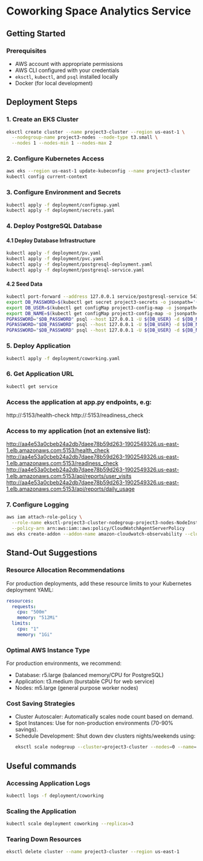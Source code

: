 # Coworking Space Analytics Service

## Getting Started

### Prerequisites
- AWS account with appropriate permissions
- AWS CLI configured with your credentials
- `eksctl`, `kubectl`, and `psql` installed locally
- Docker (for local development)

## Deployment Steps

### 1. Create an EKS Cluster
```bash
eksctl create cluster --name project3-cluster --region us-east-1 \
  --nodegroup-name project3-nodes --node-type t3.small \
  --nodes 1 --nodes-min 1 --nodes-max 2
```

### 2. Configure Kubernetes Access
```bash
aws eks --region us-east-1 update-kubeconfig --name project3-cluster
kubectl config current-context
``` 

### 3. Configure Environment and Secrets
```bash
kubectl apply -f deployment/configmap.yaml
kubectl apply -f deployment/secrets.yaml
```

### 4. Deploy PostgreSQL Database
#### 4.1 Deploy Database Infrastructure
```bash
kubectl apply -f deployment/pv.yaml
kubectl apply -f deployment/pvc.yaml
kubectl apply -f deployment/postgresql-deployment.yaml
kubectl apply -f deployment/postgresql-service.yaml
```
#### 4.2 Seed Data
```bash
kubectl port-forward --address 127.0.0.1 service/postgresql-service 5433:5432 # & didn't work so I opened a new terminal after running this command
export DB_PASSWORD=$(kubectl get secret project3-secrets -o jsonpath='{.data.password}' | base64 --decode)
export DB_USER=$(kubectl get configMap project3-config-map -o jsonpath='{.data.DB_USER}')
export DB_NAME=$(kubectl get configMap project3-config-map -o jsonpath='{.data.DB_NAME}')
PGPASSWORD="$DB_PASSWORD" psql --host 127.0.0.1 -U ${DB_USER} -d ${DB_NAME} -p 5433 < ./db/1_create_tables.sql
PGPASSWORD="$DB_PASSWORD" psql --host 127.0.0.1 -U ${DB_USER} -d ${DB_NAME} -p 5433 < ./db/2_seed_users.sql
PGPASSWORD="$DB_PASSWORD" psql --host 127.0.0.1 -U ${DB_USER} -d ${DB_NAME} -p 5433 < ./db/3_seed_tokens.sql
```

### 5. Deploy Application
```bash
kubectl apply -f deployment/coworking.yaml
```

### 6. Get Application URL
```bash
kubectl get service
```

### Access the application at app.py endpoints, e.g:
   http://<EXTERNAL-IP>:5153/health-check
   http://<EXTERNAL-IP>:5153/readiness_check

### Access to my application (not an extensive list):
   http://aa4e53a0cbeb24a2db7daee78b59d263-1902549326.us-east-1.elb.amazonaws.com:5153/health_check
   http://aa4e53a0cbeb24a2db7daee78b59d263-1902549326.us-east-1.elb.amazonaws.com:5153/readiness_check
   http://aa4e53a0cbeb24a2db7daee78b59d263-1902549326.us-east-1.elb.amazonaws.com:5153/api/reports/user_visits
   http://aa4e53a0cbeb24a2db7daee78b59d263-1902549326.us-east-1.elb.amazonaws.com:5153/api/reports/daily_usage

### 7. Configure Logging
```bash
aws iam attach-role-policy \
  --role-name eksctl-project3-cluster-nodegroup-project3-nodes-NodeInstanceRole-XXXXXXXXXX \
  --policy-arn arn:aws:iam::aws:policy/CloudWatchAgentServerPolicy
aws eks create-addon --addon-name amazon-cloudwatch-observability --cluster-name project3-cluster
```

## Stand-Out Suggestions

### Resource Allocation Recommendations
For production deployments, add these resource limits to your Kubernetes deployment YAML:
```yaml
resources:
  requests:
    cpu: "500m"
    memory: "512Mi"
  limits:
    cpu: "1"
    memory: "1Gi"
```

### Optimal AWS Instance Type
For production environments, we recommend:
   - Database: r5.large (balanced memory/CPU for PostgreSQL)
   - Application: t3.medium (burstable CPU for web service)
   - Nodes: m5.large (general purpose worker nodes)

### Cost Saving Strategies
- Cluster Autoscaler: Automatically scales node count based on demand.
- Spot Instances: Use for non-production environments (70-90% savings).
- Schedule Development: Shut down dev clusters nights/weekends using:
   ```bash
   eksctl scale nodegroup --cluster=project3-cluster --nodes=0 --name=project3-nodes
  ```

## Useful commands

### Accessing Application Logs
```bash 
kubectl logs -f deployment/coworking
```

### Scaling the Application
```bash
kubectl scale deployment coworking --replicas=3
```

### Tearing Down Resources
```bash
eksctl delete cluster --name project3-cluster --region us-east-1
```
